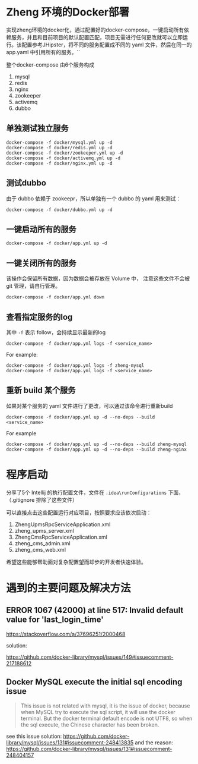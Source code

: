 # Zheng 环境的Docker部署

实现zheng环境的docker化，通过配置好的docker-compose，一键启动所有依赖服务，并且和目前项目的默认配置匹配，项目无需进行任何更改就可以立即运行。该配置参考JHipster，将不同的服务配置成不同的 yaml 文件，然后在同一的 app.yaml 中引用所有的服务。``

整个docker-compose 由6个服务构成

1. mysql
2. redis
3. nginx
4. zookeeper
5. activemq
6. dubbo

## 单独测试独立服务

```docker
docker-compose -f docker/mysql.yml up -d
docker-compose -f docker/redis.yml up -d
docker-compose -f docker/zookeeper.yml up -d
docker-compose -f docker/activemq.yml up -d
docker-compose -f docker/nginx.yml up -d
```

## 测试dubbo

由于 dubbo 依赖于 zookeepr，所以单独有一个 dubbo 的 yaml 用来测试：

```docker
docker-compose -f docker/dubbo.yml up -d
```
## 一键启动所有的服务

```docker
docker-compose -f docker/app.yml up -d
```

## 一键关闭所有的服务

该操作会保留所有数据，因为数据会被存放在 Volume 中， 注意这些文件不会被 git 管理，请自行管理。

```docker
docker-compose -f docker/app.yml down
```
## 查看指定服务的log

其中 `-f` 表示 follow，会持续显示最新的log

```docker
docker-compose -f docker/app.yml logs -f <service_name>
```
For example:
```docker
docker-compose -f docker/app.yml logs -f zheng-mysql
docker-compose -f docker/app.yml logs -f <service_name>
```
## 重新 build 某个服务

如果对某个服务的 yaml 文件进行了更改，可以通过该命令进行重新build

```docker
docker-compose -f docker/app.yml up -d --no-deps --build <service_name>
```

For example

```docker
docker-compose -f docker/app.yml up -d --no-deps --build zheng-mysql
docker-compose -f docker/app.yml up -d --no-deps --build zheng-nginx
```

# 程序启动

分享了5个 Intellij 的执行配置文件，文件在 `.idea\runConfigurations` 下面，（.gitignore 排除了这些文件）

可以直接点击这些配置运行对应项目，按照要求应该依次启动：

1. ZhengUpmsRpcServiceApplication.xml
2. zheng_upms_server.xml
3. ZhengCmsRpcServiceApplication.xml
4. zheng_cms_admin.xml
5. zheng_cms_web.xml

希望这些能够帮助面对复杂配置望而却步的开发者快速体验。

# 遇到的主要问题及解决方法

##  ERROR 1067 (42000) at line 517: Invalid default value for 'last_login_time'

https://stackoverflow.com/a/37696251/2000468

solution:

https://github.com/docker-library/mysql/issues/149#issuecomment-217188612

## Docker MySQL execute the initial sql encoding issue

> This issue is not related with mysql, it is the issue of docker, because when MySQL try to execute the sql script, it will use the docker terminal. But the docker terminal default encode is not UTF8, so when the sql execute, the Chinese character has been broken.

see this issue solution: https://github.com/docker-library/mysql/issues/131#issuecomment-248413835 and the reason: https://github.com/docker-library/mysql/issues/131#issuecomment-248404157